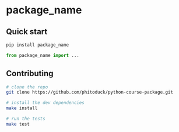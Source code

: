 # package_name

## Quick start

```bash
pip install package_name
```

```python
from package_name import ...
```

## Contributing

```bash
# clone the repo
git clone https://github.com/phitoduck/python-course-package.git

# install the dev dependencies
make install

# run the tests
make test
```
